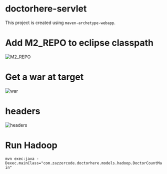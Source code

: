 doctorhere-servlet
==================

This project is created using `maven-archetype-webapp`.

Add M2_REPO to eclipse classpath
==================

![M2_REPO](https://github.com/iPrayag/doctorhere-servlet/raw/master/snaps/ADD_M2_REPO_ECLIPSE.png)


Get a war at target
===================
![war](https://github.com/iPrayag/doctorhere-servlet/raw/master/snaps/war.png)


headers
=======
![headers](https://github.com/iPrayag/doctorhere-servlet/raw/master/snaps/index_headers.png)


Run Hadoop
==========
`mvn exec:java -Dexec.mainClass="com.zazzercode.doctorhere.models.hadoop.DoctorCountMain"`





